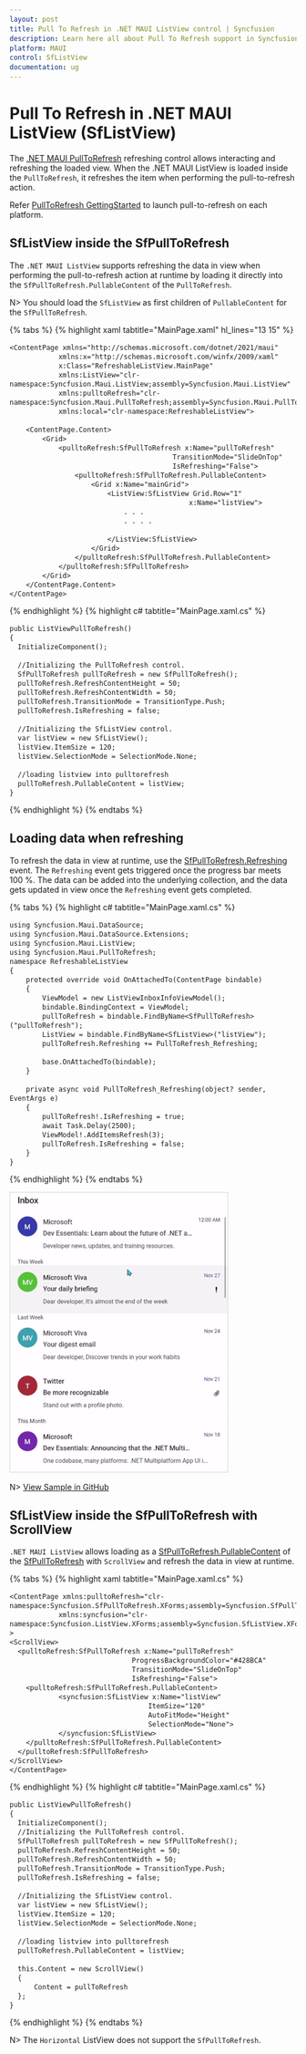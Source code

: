 ```yaml
---
layout: post
title: Pull To Refresh in .NET MAUI ListView control | Syncfusion
description: Learn here all about Pull To Refresh support in Syncfusion .NET MAUI ListView (SfListView) control, its elements and more.
platform: MAUI
control: SfListView
documentation: ug
---
```


# Pull To Refresh in .NET MAUI ListView (SfListView)

The [.NET MAUI PullToRefresh](https://help.syncfusion.com/maui/pull-to-refresh/getting-started) refreshing control allows interacting and refreshing the loaded view. When the .NET MAUI ListView is loaded inside the `PullToRefresh`, it refreshes the item when performing the pull-to-refresh action.

Refer [PullToRefresh GettingStarted](https://help.syncfusion.com/maui/pull-to-refresh/getting-started) to launch pull-to-refresh on each platform.

## SfListView inside the SfPullToRefresh

The `.NET MAUI ListView` supports refreshing the data in view when performing the pull-to-refresh action at runtime by loading it directly into the `SfPullToRefresh.PullableContent` of the `PullToRefresh`.

N> You should load the `SfListView` as first children of `PullableContent` for the `SfPullToRefresh`.

{% tabs %}
{% highlight xaml tabtitle="MainPage.xaml" hl_lines="13 15" %}

    <ContentPage xmlns="http://schemas.microsoft.com/dotnet/2021/maui"
                xmlns:x="http://schemas.microsoft.com/winfx/2009/xaml"
                x:Class="RefreshableListView.MainPage"
                xmlns:ListView="clr-namespace:Syncfusion.Maui.ListView;assembly=Syncfusion.Maui.ListView"
                xmlns:pulltoRefresh="clr-namespace:Syncfusion.Maui.PullToRefresh;assembly=Syncfusion.Maui.PullToRefresh"
                xmlns:local="clr-namespace:RefreshableListView">

        <ContentPage.Content>
            <Grid>
                <pulltoRefresh:SfPullToRefresh x:Name="pullToRefresh"
                                            TransitionMode="SlideOnTop"
                                            IsRefreshing="False">
                    <pulltoRefresh:SfPullToRefresh.PullableContent>
                        <Grid x:Name="mainGrid">
                            <ListView:SfListView Grid.Row="1"
                                                x:Name="listView">
                                . . . 
                                . . . .

                            </ListView:SfListView>
                        </Grid>
                    </pulltoRefresh:SfPullToRefresh.PullableContent>
                </pulltoRefresh:SfPullToRefresh>
            </Grid>
        </ContentPage.Content>
    </ContentPage>
    
{% endhighlight %}
{% highlight c# tabtitle="MainPage.xaml.cs" %}

    public ListViewPullToRefresh()
    {
      InitializeComponent();

      //Initializing the PullToRefresh control.
      SfPullToRefresh pullToRefresh = new SfPullToRefresh();
      pullToRefresh.RefreshContentHeight = 50;
      pullToRefresh.RefreshContentWidth = 50;
      pullToRefresh.TransitionMode = TransitionType.Push;
      pullToRefresh.IsRefreshing = false;
      
      //Initializing the SfListView control.
      var listView = new SfListView();
      listView.ItemSize = 120;
      listView.SelectionMode = SelectionMode.None;
      
      //loading listview into pulltorefresh
      pullToRefresh.PullableContent = listView;
    }

{% endhighlight %}
{% endtabs %}

## Loading data when refreshing

To refresh the data in view at runtime, use the [SfPullToRefresh.Refreshing](https://help.syncfusion.com/cr/maui/Syncfusion.Maui.PullToRefresh.SfPullToRefresh.html#Syncfusion_Maui_PullToRefresh_SfPullToRefresh_Refreshing) event. The `Refreshing` event gets triggered once the progress bar meets 100 %. The data can be added into the underlying collection, and the data gets updated in view once the `Refreshing` event gets completed.

{% tabs %}
{% highlight c# tabtitle="MainPage.xaml.cs" %}

    using Syncfusion.Maui.DataSource;
    using Syncfusion.Maui.DataSource.Extensions;
    using Syncfusion.Maui.ListView;
    using Syncfusion.Maui.PullToRefresh;
    namespace RefreshableListView
    {
        protected override void OnAttachedTo(ContentPage bindable)
        {
            ViewModel = new ListViewInboxInfoViewModel();
            bindable.BindingContext = ViewModel;
            pullToRefresh = bindable.FindByName<SfPullToRefresh>("pullToRefresh");
            ListView = bindable.FindByName<SfListView>("listView");
            pullToRefresh.Refreshing += PullToRefresh_Refreshing;

            base.OnAttachedTo(bindable);
        }

        private async void PullToRefresh_Refreshing(object? sender, EventArgs e)
        {
            pullToRefresh!.IsRefreshing = true;
            await Task.Delay(2500);
            ViewModel!.AddItemsRefresh(3);
            pullToRefresh.IsRefreshing = false;
        }
    }

{% endhighlight %}
{% endtabs %}

![. NET MAUI PullToRefresh with ListView hosted with SlideOnTop transition mode.](Images/pull-to-refresh/net-maui-listview-slideontop.gif)

N> [View Sample in GitHub](https://github.com/SyncfusionExamples/load-listview-as-pullable-content-of-.net-maui-pull-to-refresh)

## SfListView inside the SfPullToRefresh with ScrollView 

`.NET MAUI ListView` allows loading as a [SfPullToRefresh.PullableContent](https://help.syncfusion.com/cr/maui/Syncfusion.Maui.PullToRefresh.SfPullToRefresh.html#Syncfusion_Maui_PullToRefresh_SfPullToRefresh_PullableContent) of the [SfPullToRefresh](https://help.syncfusion.com/cr/maui/Syncfusion.Maui.PullToRefresh.SfPullToRefresh.html) with `ScrollView` and refresh the data in view at runtime.

{% tabs %}
{% highlight xaml tabtitle="MainPage.xaml.cs" %}

    <ContentPage xmlns:pulltoRefresh="clr-namespace:Syncfusion.SfPullToRefresh.XForms;assembly=Syncfusion.SfPullToRefresh.XForms"
                xmlns:syncfusion="clr-namespace:Syncfusion.ListView.XForms;assembly=Syncfusion.SfListView.XForms" >
    <ScrollView>
      <pulltoRefresh:SfPullToRefresh x:Name="pullToRefresh" 
                                  ProgressBackgroundColor="#428BCA" 
                                  TransitionMode="SlideOnTop" 
                                  IsRefreshing="False">
        <pulltoRefresh:SfPullToRefresh.PullableContent>
                <syncfusion:SfListView x:Name="listView" 
                                      ItemSize="120" 
                                      AutoFitMode="Height" 
                                      SelectionMode="None">
                </syncfusion:SfListView>
        </pulltoRefresh:SfPullToRefresh.PullableContent>
      </pulltoRefresh:SfPullToRefresh>
    </ScrollView>
    </ContentPage>

{% endhighlight %}
{% highlight c# tabtitle="MainPage.xaml.cs" %}

    public ListViewPullToRefresh()
    {
      InitializeComponent();
      //Initializing the PullToRefresh control.
      SfPullToRefresh pullToRefresh = new SfPullToRefresh();
      pullToRefresh.RefreshContentHeight = 50;
      pullToRefresh.RefreshContentWidth = 50;
      pullToRefresh.TransitionMode = TransitionType.Push;
      pullToRefresh.IsRefreshing = false;

      //Initializing the SfListView control.
      var listView = new SfListView();
      listView.ItemSize = 120;
      listView.SelectionMode = SelectionMode.None;

      //loading listview into pulltorefresh
      pullToRefresh.PullableContent = listView;

      this.Content = new ScrollView()
      {
          Content = pullToRefresh
      };
    }
		
{% endhighlight %}
{% endtabs %}

N> The `Horizontal` ListView does not support the `SfPullToRefresh`.